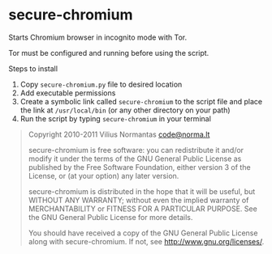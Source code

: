 # secure-chromium

Starts Chromium browser in incognito mode with Tor.

Tor must be configured and running before using the script.

Steps to install

1. Copy `secure-chromium.py` file to desired location
2. Add executable permissions
3. Create a symbolic link called `secure-chromium` to the script file and place the link at 
`/usr/local/bin` (or any other directory on your path)
4. Run the script by typing `secure-chromium` in your terminal

> Copyright 2010-2011 Vilius Normantas <code@norma.lt>
> 
> secure-chromium is free software: you can redistribute it and/or modify it under the terms of the
> GNU General Public License as published by the Free Software Foundation, either version 3 of the
> License, or (at your option) any later version.
> 
> secure-chromium is distributed in the hope that it will be useful, but WITHOUT ANY WARRANTY;
> without even the implied warranty of MERCHANTABILITY or FITNESS FOR A PARTICULAR PURPOSE. See the
> GNU General Public License for more details.
> 
> You should have received a copy of the GNU General Public License along with secure-chromium. If
> not, see <http://www.gnu.org/licenses/>.
